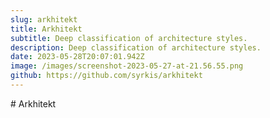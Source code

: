 ```yaml
---
slug: arkhitekt
title: Arkhitekt
subtitle: Deep classification of architecture styles.
description: Deep classification of architecture styles.
date: 2023-05-28T20:07:01.942Z
image: /images/screenshot-2023-05-27-at-21.56.55.png
github: https://github.com/syrkis/arkhitekt
---
```

#﻿ Arkhitekt
